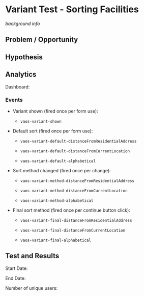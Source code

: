 # Variant Test - Sorting Facilities

_background info_


## Problem / Opportunity


## Hypothesis



## Analytics

Dashboard: 

### Events

- Variant shown (fired once per form use):

  - `vaos-variant-shown`

- Default sort (fired once per form use):

  - `vaos-variant-default-distanceFromResidentialAddress`

  - `vaos-variant-default-distanceFromCurrentLocation`

  - `vaos-variant-default-alphabetical`

- Sort method changed (fired once per change):

  - `vaos-variant-method-distanceFromResidentialAddress`

  - `vaos-variant-method-distanceFromCurrentLocation`

  - `vaos-variant-method-alphabetical`

- Final sort method (fired once per continue button click):

  - `vaos-variant-final-distanceFromResidentialAddress`

  - `vaos-variant-final-distanceFromCurrentLocation`

  - `vaos-variant-final-alphabetical`


## Test and Results

Start Date:

End Date:

Number of unique users: 
